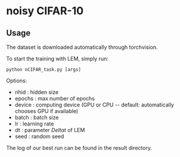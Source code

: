 # noisy CIFAR-10
## Usage
The dataset is downloaded automatically through torchvision.

To start the training with LEM, simply run:
```
python nCIFAR_task.py [args]
```

Options:
- nhid : hidden size
- epochs : max number of epochs
- device : computing device (GPU or CPU -- default: automatically chooses GPU if available)
- batch : batch size
- lr : learning rate
- dt : parameter $Delta t$ of LEM
- seed : random seed

The log of our best run can 
be found in the result directory.
